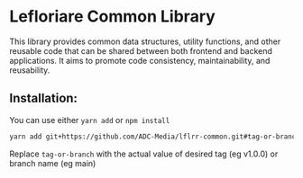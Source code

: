 # Lefloriare Common Library

This library provides common data structures, utility functions, and other reusable code that can be shared between both frontend and backend applications. It aims to promote code consistency, maintainability, and reusability.

## Installation:

You can use either `yarn add` or `npm install`

```bash
yarn add git+https://github.com/ADC-Media/lflrr-common.git#tag-or-branch
```

Replace `tag-or-branch` with the actual value of desired tag (eg v1.0.0) or branch name (eg main)
